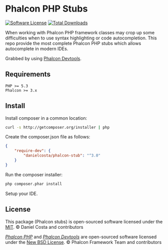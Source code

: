 # Phalcon PHP Stubs

[![Software License](https://img.shields.io/packagist/l/danielcosta/phalcon-stub.svg?style=flat-square)](LICENSE)
[![Total Downloads](https://img.shields.io/packagist/dt/danielcosta/phalcon-stub.svg?style=flat-square)](https://packagist.org/packages/danielcosta/phalcon-stub)

When working with Phalcon PHP framework classes may crop up some difficulties when to use syntax highlighting or code autocompletion.
This repo provide the most complete Phalcon PHP stubs which allows autocomplete in modern IDEs.

Grabbed by using [Phalcon Devtools](https://github.com/phalcon/phalcon-devtools).

## Requirements

    PHP >= 5.3
    Phalcon >= 3.x

## Install

Install composer in a common location:

```bash
curl -s http://getcomposer.org/installer | php
```

Create the composer.json file as follows:

```json
{
    "require-dev": {
        "danielcosta/phalcon-stub": "^3.0"
    }
}
```

Run the composer installer:

```bash
php composer.phar install
```

Setup your IDE.

## License

This package (Phalcon stubs) is open-sourced software licensed under the [MIT](LICENSE).
© Daniel Costa and contributors

*[Phalcon PHP](https://github.com/phalcon/cphalcon)* and *[Phalcon Devtools](https://github.com/phalcon/phalcon-devtools)* are open-sourced software licensed under the [New BSD License](https://github.com/phalcon/cphalcon/blob/master/docs/LICENSE.md).
© Phalcon Framework Team and contributors
